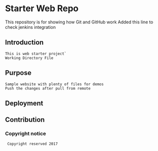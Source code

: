 # Starter Web Repo
This repository is for showing how Git and GitHub work
Added this line to check jenkins integration

## Introduction
	This is web starter project`
	Working Directory File
	
## Purpose

	Sample website with plenty of files for demos 
	Push the changes after pull from remote
## Deployment

## Contribution
### Copyright notice
     Copyright reserved 2017 